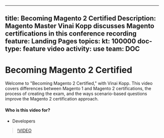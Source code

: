 
---
title: Becoming Magento 2 Certified
Description: Magento Master Vinai Kopp discusses Magento certifications in this conference recording
feature: Landing Pages
topics:
kt: 100000
doc-type: feature video
activity: use
team: DOC
---
# Becoming Magento 2 Certified

Welcome to "Becoming Magento 2 Certified," with Vinai Kopp. This video covers differences between Magento 1 and Magento 2 certifications, the process of creating the exam, and the ways scenario-based questions improve the Magento 2 certification approach.

#### Who is this video for?
* Developers

>[!VIDEO](https://video.tv.adobe.com/v/35755)
